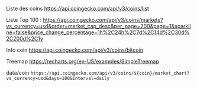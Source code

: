Liste des coins
https://api.coingecko.com/api/v3/coins/list

Liste Top 100 :
https://api.coingecko.com/api/v3/coins/markets?vs_currency=usd&order=market_cap_desc&per_page=200&page=1&sparkline=false&price_change_percentage=1h%2C24h%2C7d%2C14d%2C30d%2C200d%2C1y

Info coin
https://api.coingecko.com/api/v3/coins/bitcoin

Treemap
https://recharts.org/en-US/examples/SimpleTreemap

data/coin
        `https://api.coingecko.com/api/v3/coins/${coin}/market_chart?vs_currency=usd&days=100&interval=daily`